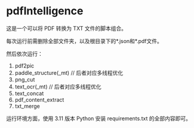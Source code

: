 # pdfIntelligence

这是一个可以将 PDF 转换为 TXT 文件的脚本组合。

每次运行前需删除全部文件夹，以及根目录下的\*.json和\*.pdf文件。

然后依次运行：

1. pdf2pic
2. paddle_structure(_mt)  // 后者对应多线程优化
3. png_cut
4. text_ocr(_mt)  // 后者对应多线程优化
5. text_concat
6. pdf_content_extract
7. txt_merge

运行环境方面，使用 3.11 版本 Python 安装 requirements.txt 的全部内容即可。